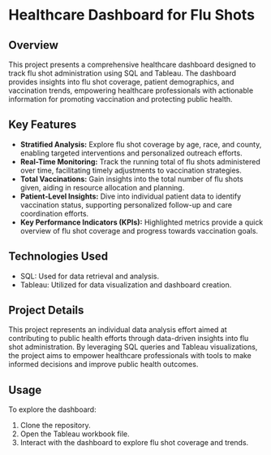 # Healthcare Dashboard for Flu Shots

## Overview
This project presents a comprehensive healthcare dashboard designed to track flu shot administration using SQL and Tableau. The dashboard provides insights into flu shot coverage, patient demographics, and vaccination trends, empowering healthcare professionals with actionable information for promoting vaccination and protecting public health.

## Key Features
- **Stratified Analysis:** Explore flu shot coverage by age, race, and county, enabling targeted interventions and personalized outreach efforts.
- **Real-Time Monitoring:** Track the running total of flu shots administered over time, facilitating timely adjustments to vaccination strategies.
- **Total Vaccinations:** Gain insights into the total number of flu shots given, aiding in resource allocation and planning.
- **Patient-Level Insights:** Dive into individual patient data to identify vaccination status, supporting personalized follow-up and care coordination efforts.
- **Key Performance Indicators (KPIs):** Highlighted metrics provide a quick overview of flu shot coverage and progress towards vaccination goals.

## Technologies Used
- SQL: Used for data retrieval and analysis.
- Tableau: Utilized for data visualization and dashboard creation.

## Project Details
This project represents an individual data analysis effort aimed at contributing to public health efforts through data-driven insights into flu shot administration. By leveraging SQL queries and Tableau visualizations, the project aims to empower healthcare professionals with tools to make informed decisions and improve public health outcomes.

## Usage
To explore the dashboard:
1. Clone the repository.
2. Open the Tableau workbook file.
3. Interact with the dashboard to explore flu shot coverage and trends.

